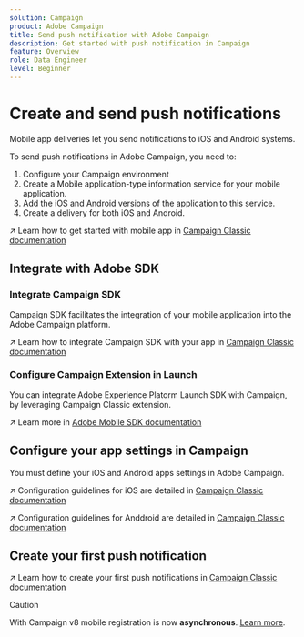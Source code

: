 ```yaml
---
solution: Campaign
product: Adobe Campaign
title: Send push notification with Adobe Campaign
description: Get started with push notification in Campaign
feature: Overview
role: Data Engineer
level: Beginner
---
```

# Create and send push notifications

Mobile app deliveries let you send notifications to iOS and Android systems.

To send push notifications in Adobe Campaign, you need to:

1. Configure your Campaign environment
1. Create a Mobile application-type information service for your mobile application. 
1. Add the iOS and Android versions of the application to this service.
1. Create a delivery for both iOS and Android. 

:arrow_upper_right: Learn how to get started with mobile app in [Campaign Classic documentation](https://experienceleague.adobe.com/docs/campaign-classic/using/sending-messages/sending-push-notifications/about-mobile-app-channel.html)

## Integrate with Adobe SDK

### Integrate Campaign SDK 

Campaign SDK facilitates the integration of your mobile application into the Adobe Campaign platform.

:arrow_upper_right: Learn how to integrate Campaign SDK with your app in [Campaign Classic documentation](https://experienceleague.adobe.com/docs/campaign-classic/using/sending-messages/sending-push-notifications/integrating-campaign-sdk-into-the-mobile-application.html?lang=en#loading-campaign-sdk)

### Configure Campaign Extension in Launch

You can integrate Adobe Experience Platorm Launch SDK with Campaign, by leveraging Campaign Classic extension.

:arrow_upper_right: Learn more in [Adobe Mobile SDK documentation](https://aep-sdks.gitbook.io/docs/using-mobile-extensions/adobe-campaignclassic)

## Configure your app settings in Campaign

You must define your iOS and Android apps settings in Adobe Campaign.

:arrow_upper_right: Configuration guidelines for iOS are detailed in [Campaign Classic documentation](https://experienceleague.adobe.com/docs/campaign-classic/using/sending-messages/sending-push-notifications/configure-the-mobile-app/configuring-the-mobile-application.html?lang=en#sending-messages)

:arrow_upper_right: Configuration guidelines for Anddroid are detailed in [Campaign Classic documentation](https://experienceleague.adobe.com/docs/campaign-classic/using/sending-messages/sending-push-notifications/configure-the-mobile-app/configuring-the-mobile-application-android.html?lang=en#sending-messages)

## Create your first push notification

:arrow_upper_right: Learn how to create your first push notifications in [Campaign Classic documentation](https://experienceleague.adobe.com/docs/campaign-classic/using/sending-messages/sending-push-notifications/creating-notifications.html?lang=en#sending-notifications-on-ios)


>[!CAUTION]
>
>With Campaign v8 mobile registration is now **asynchronous**. [Learn more](../dev/staging.md).
